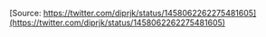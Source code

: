 [Source: https://twitter.com/diprjk/status/1458062262275481605](https://twitter.com/diprjk/status/1458062262275481605)